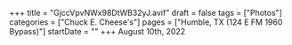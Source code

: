 +++
title = "GjccVpvNWx98DtWB32yJ.avif"
draft = false
tags = ["Photos"]
categories = ["Chuck E. Cheese's"]
pages = ["Humble, TX (124 E FM 1960 Bypass)"]
startDate = ""
+++
August 10th, 2022

